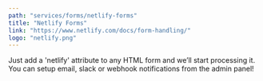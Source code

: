 ```yaml
---
path: "services/forms/netlify-forms"
title: "Netlify Forms"
link: "https://www.netlify.com/docs/form-handling/"
logo: "netlify.png"
---
```


Just add a 'netlify' attribute to any HTML form and we’ll start processing it. You can setup email, slack or webhook notifications from the admin panel!
